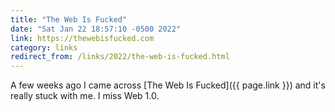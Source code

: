 ```yaml
---
title: "The Web Is Fucked"
date: "Sat Jan 22 18:57:10 -0500 2022"
link: https://thewebisfucked.com
category: links
redirect_from: /links/2022/the-web-is-fucked.html
---
```


A few weeks ago I came across [The Web Is Fucked]({{ page.link }}) and it's
really stuck with me. I miss Web 1.0.
